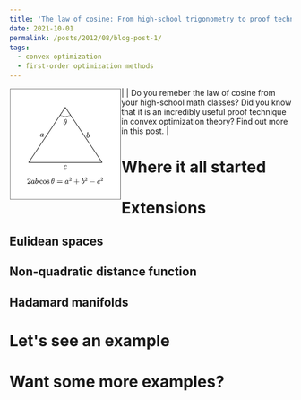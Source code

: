 ```yaml
---
title: 'The law of cosine: From high-school trigonometry to proof techniques in convex optimization'
date: 2021-10-01
permalink: /posts/2012/08/blog-post-1/
tags:
  - convex optimization
  - first-order optimization methods
---
```

| <img src="/images/cosine.png" width="200" height="200" img align='left'> | Do you remeber the law of cosine from your high-school math classes? Did you know that it is an incredibly useful proof technique in convex optimization theory? Find out more in this post. |

Where it all started
======

Extensions
======

Eulidean spaces
------

Non-quadratic distance function
------

Hadamard manifolds
------

Let's see an example
======

Want some more examples?
======
